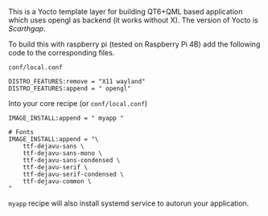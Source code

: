 This is a Yocto template layer for building QT6+QML based application which uses opengl as backend (it works without X). The version of Yocto is *Scarthgap*.

To build this with raspberry pi (tested on Raspberry Pi 4B) add the following code to the corresponding files.

`conf/local.conf`
```yocto
DISTRO_FEATURES:remove = "X11 wayland"
DISTRO_FEATURES:append = " opengl"
```

Into your core recipe (or `conf/local.conf`)
```yocto
IMAGE_INSTALL:append = " myapp "

# Fonts
IMAGE_INSTALL:append = "\
    ttf-dejavu-sans \
    ttf-dejavu-sans-mono \
    ttf-dejavu-sans-condensed \
    ttf-dejavu-serif \
    ttf-dejavu-serif-condensed \
    ttf-dejavu-common \
"
```

`myapp` recipe will also install systemd service to autorun your application.

